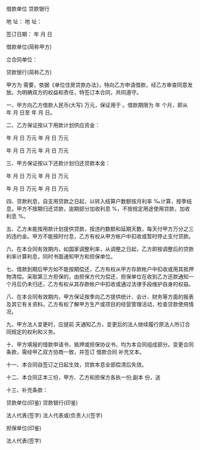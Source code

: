 
 


借款单位 贷款银行


地 址： 地 址：


签订日期： 年 月 日


借款单位(简称甲方)


立合同单位：


贷款银行(简称乙方)


甲方为 需要，依据《单位住房贷款办法》，特向乙方申请借款，经乙方审查同意发放。为明确双方的权益和责任，特签订本合同，共同遵守。


一、甲方向乙方借款人民币(大写) 万元，保证用于 。借款期限为 年 个月，即从 年 月 日至 年 月 日。


二、乙方保证按以下用款计划供应资金：


年 月 日 万元 年 月 日 万元


年 月 日 万元 年 月 日 万元


三、甲方保证按以下还款计划归还贷款本金：


年 月 日 万元 年 月 日 万元


年 月 日 万元 年 月 日 万元


四、贷款利息，自支用贷款之日起，以转入结算户数额按月利率 ‰计算，按季结息。甲方不按期归还贷款，逾期部分加收利息 %，不按规定用途使用贷款，加收利息 %。


五、乙方未能按用款计划提供贷款，按违约数额和延期天数，每天付甲方万分之三的违约金。甲方不能按时付息，乙方有权从甲方帐户中扣收或暂时停止支付贷款。


六、在本合同有效期内，如国家调整利率，从调整之日起，乙方即按调整后的贷款利率计算利息，同时书面通知甲方和担保单位。


七、借款到期后甲方如不能按期偿还，乙方有权从甲方存款帐户中扣收或用其抵押物清偿。采取第三方担保的，由担保方代为偿还，担保单位在收到乙方还款通知一个月后仍未归还，乙方有权从其存款帐户中扣收或通过法律手段维护自身的权益。


八、在本合同有效期内，甲方保证按季向乙方提供统计、会计、财务等方面的报表及其它有关资料。乙方有权了解甲方生产或项目的经营管理活动，检查贷款使用情况。


九、甲方法人变更时，应提前 天通知乙方，变更后的法人继续履行原法人所订合同规定的权利和义务。


十、甲方填报的借款申请书，抵押或担保协议书，均为本合同组成部分。变更合同条款，需经甲乙双方协商一致，并签订
借款合同
补充文本。


十一、本合同自签订之日起生效，贷款本息全部偿清后失效。


十二、本合同正本三份，甲方、乙方和担保方各执一份;副本 份，送


十三、补充条款：


贷款单位(印鉴) 贷款银行(印鉴)


法人代表(签字) 法人代表或(负责人)(签字)


担保单位(印鉴)


法人代表(签字)
 


 

 
 
 
 
 
  


  
 

  


  


  
 
 
 
 

